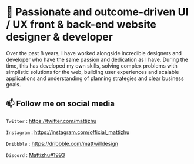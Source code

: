 # 👋 Passionate and outcome-driven UI / UX front & back-end website designer & developer
Over the past 8 years, I have worked alongside incredible designers and developer who have the same passion and dedication as I have. During the time, this has developed my own skills, solving complex problems with simplistic solutions for the web, building user experiences and scalable applications and understanding of planning strategies and clear business goals.

## 📫 Follow me on social media

`Twitter` : <https://twitter.com/mattizhu>

`Instagram` : <https://instagram.com/official_mattizhu>

`Dribbble` : <https://dribbble.com/mattwilldesign>

`Discord` : [Mattizhu#1993](https://discordapp.com/users/209966957385089024)

